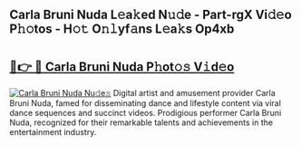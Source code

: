 ## Carla Bruni Nuda L𝚎a𝚔ed N𝚞𝚍e - Part-rgX Vi𝚍𝚎o P𝚑𝚘tos - H𝚘𝚝 O𝚗𝚕yf𝚊ns L𝚎a𝚔s Op4xb

# <h2><a href="http://kfdnriu.oniu.top/?m=Carla+Bruni+Nuda">🔗👉 🔴 Carla Bruni Nuda P𝚑ot𝚘𝚜 V𝚒d𝚎o</a></h2>

[![Carla Bruni Nuda Nu𝚍e𝚜](https://i.imgur.com/0qMVB7G.gif)](http://kfdnriu.oniu.top/?m=Carla+Bruni+Nuda)
Digital artist and amusement provider Carla Bruni Nuda, famed for disseminating dance and lifestyle content via viral dance sequences and succinct videos. Prodigious performer Carla Bruni Nuda, recognized for their remarkable talents and achievements in the entertainment industry.  
